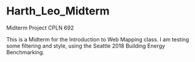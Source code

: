 # Harth_Leo_Midterm
Midterm Project CPLN 692

This is a Midterm for the Introduction to Web Mapping class. I am testing some filtering and style, using the Seattle 2018 Building Energy Benchmarking.
